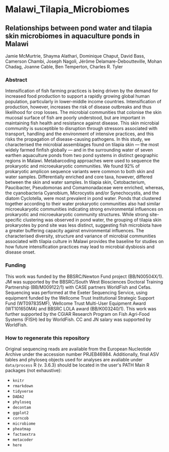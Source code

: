 # Malawi_Tilapia_Microbiomes
## Relationships between pond water and tilapia skin microbiomes in aquaculture ponds in Malawi
Jamie McMurtrie, Shayma Alathari, Dominique Chaput, David Bass, Camerson Chambi, Joseph Nagoli, Jérôme Delamare-Deboutteville, Mohan Chadag, Joanne Cable, Ben Temperton, Charles R. Tyler

### Abstract
Intensification of fish farming practices is being driven by the demand for increased food production to support a rapidly growing global human population, particularly in lower-middle income countries. Intensification of production, however, increases the risk of disease outbreaks and thus likelihood for crop losses. The microbial communities that colonise the skin mucosal surface of fish are poorly understood, but are important in maintaining fish health and resistance against disease. This skin microbial community is susceptible to disruption through stressors associated with transport, handling and the environment of intensive practices, and this risks the propagation of disease-causing pathogens. In this study, we characterised the microbial assemblages found on tilapia skin — the most widely farmed finfish globally — and in the surrounding water of seven earthen aquaculture ponds from two pond systems in distinct geographic regions in Malawi. Metabarcoding approaches were used to sequence the prokaryotic and microeukaryotic communities. We found 92% of prokaryotic amplicon sequence variants were common to both skin and water samples. Differentially enriched and core taxa, however, differed between the skin and water samples. In tilapia skin, Cetobacterium, Paucibacter, Pseudomonas and Comamonadaceae were enriched, whereas, the cyanobacteria Cyanobium, Microcystis and/or Synechocystis, and the diatom Cyclotella, were most prevalent in pond water. Ponds that clustered together according to their water prokaryotic communities also had similar microeukaryotic communities indicating strong environmental influences on prokaryotic and microeukaryotic community structures. While strong site-specific clustering was observed in pond water, the grouping of tilapia skin prokaryotes by pond site was less distinct, suggesting fish microbiota have a greater buffering capacity against environmental influences. The characterised diversity, structure and variance of microbial communities associated with tilapia culture in Malawi provides the baseline for studies on how future intensification practices may lead to microbial dysbiosis and disease onset.

### Funding
This work was funded by the BBSRC/Newton Fund project (BB/N00504X/1). JM was supported by the BBSRC/South West Biosciences Doctoral Training Partnership (BB/M009122/1) with CASE partners WorldFish and Cefas. Sequencing was performed at the Exeter Sequencing Service, using equipment funded by the Wellcome Trust Institutional Strategic Support Fund (WT097835MF), Wellcome Trust Multi-User Equipment Award (WT101650MA) and BBSRC LOLA award (BB/K003240/1). This work was further supported by the CGIAR Research Program on Fish Agri-Food Systems (FISH) led by WorldFish. CC and JN salary was supported by WorldFish. 


### How to regenerate this repository
Original sequencing reads are available from the European Nucleotide Archive under the accession number PRJEB46984.
Additionally, final ASV tables and phyloseq objects used for analyses are avaliable under `data/process`
R (v. 3.6.3) should be located in the user's PATH
Main R packages (not exhaustive):
* `knitr`
* `rmarkdown`
* `tidyverse`
* `DADA2`
* `phyloseq`
* `decontam`
* `ggplot2`
* `corncob`
* `microbiome`
* `pheatmap`
* `factoextra`
* `metacoder`
* `here`
